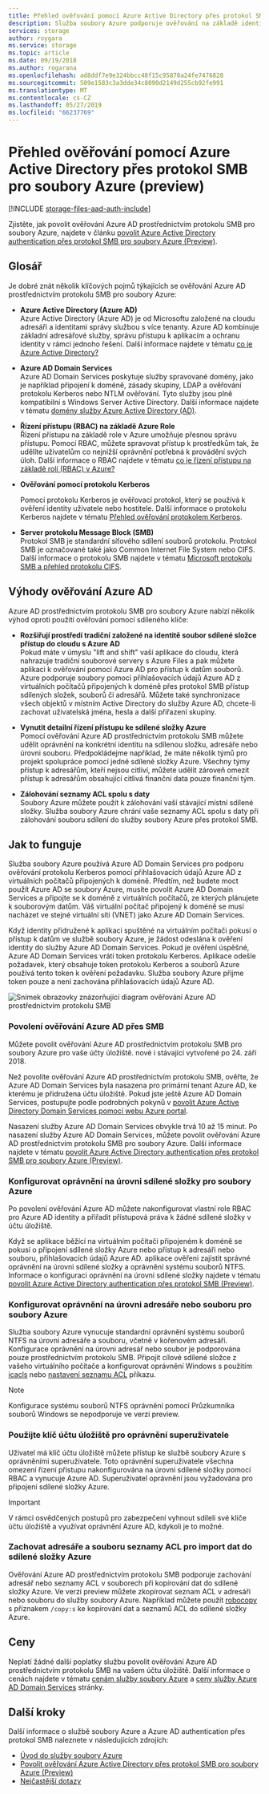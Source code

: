 ```yaml
---
title: Přehled ověřování pomocí Azure Active Directory přes protokol SMB pro soubory Azure (preview) – služby Azure Storage
description: Služba soubory Azure podporuje ověřování na základě identity přes protokol SMB (Server Message Block) (preview) prostřednictvím služby Azure Active Directory (Azure AD) Domain Services. Připojené k doméně Windows virtuálních počítačů (VM) pak můžou sdílenými složkami Azure pomocí přihlašovacích údajů Azure AD.
services: storage
author: roygara
ms.service: storage
ms.topic: article
ms.date: 09/19/2018
ms.author: rogarana
ms.openlocfilehash: ad8ddf7e9e324bbcc48f15c95870a24fe7476828
ms.sourcegitcommit: 509e1583c3a3dde34c8090d2149d255cb92fe991
ms.translationtype: MT
ms.contentlocale: cs-CZ
ms.lasthandoff: 05/27/2019
ms.locfileid: "66237769"
---
```

# <a name="overview-of-azure-active-directory-authentication-over-smb-for-azure-files-preview"></a>Přehled ověřování pomocí Azure Active Directory přes protokol SMB pro soubory Azure (preview)
[!INCLUDE [storage-files-aad-auth-include](../../../includes/storage-files-aad-auth-include.md)]

Zjistěte, jak povolit ověřování Azure AD prostřednictvím protokolu SMB pro soubory Azure, najdete v článku [povolit Azure Active Directory authentication přes protokol SMB pro soubory Azure (Preview)](storage-files-active-directory-enable.md).

## <a name="glossary"></a>Glosář 
Je dobré znát několik klíčových pojmů týkajících se ověřování Azure AD prostřednictvím protokolu SMB pro soubory Azure:

-   **Azure Active Directory (Azure AD)**  
    Azure Active Directory (Azure AD) je od Microsoftu založené na cloudu adresáři a identitami správy službou s více tenanty. Azure AD kombinuje základní adresářové služby, správu přístupu k aplikacím a ochranu identity v rámci jednoho řešení. Další informace najdete v tématu [co je Azure Active Directory?](../../active-directory/fundamentals/active-directory-whatis.md)

-   **Azure AD Domain Services**  
    Azure AD Domain Services poskytuje služby spravované domény, jako je například připojení k doméně, zásady skupiny, LDAP a ověřování protokolu Kerberos nebo NTLM ověřování. Tyto služby jsou plně kompatibilní s Windows Server Active Directory. Další informace najdete v tématu [domény služby Azure Active Directory (AD)](../../active-directory-domain-services/overview.md).

-   **Řízení přístupu (RBAC) na základě Azure Role**  
    Řízení přístupu na základě role v Azure umožňuje přesnou správu přístupu. Pomocí RBAC, můžete spravovat přístup k prostředkům tak, že udělíte uživatelům co nejnižší oprávnění potřebná k provádění svých úloh. Další informace o RBAC najdete v tématu [co je řízení přístupu na základě rolí (RBAC) v Azure?](../../role-based-access-control/overview.md)

-   **Ověřování pomocí protokolu Kerberos**

    Pomocí protokolu Kerberos je ověřovací protokol, který se používá k ověření identity uživatele nebo hostitele. Další informace o protokolu Kerberos najdete v tématu [Přehled ověřování protokolem Kerberos](https://docs.microsoft.com/windows-server/security/kerberos/kerberos-authentication-overview).

-  **Server protokolu Message Block (SMB)**  
    Protokol SMB je standardní síťového sdílení souborů protokolu. Protokol SMB je označované také jako Common Internet File System nebo CIFS. Další informace o protokolu SMB najdete v tématu [Microsoft protokolu SMB a přehled protokolu CIFS](https://docs.microsoft.com/windows/desktop/FileIO/microsoft-smb-protocol-and-cifs-protocol-overview).

## <a name="advantages-of-azure-ad-authentication"></a>Výhody ověřování Azure AD
Azure AD prostřednictvím protokolu SMB pro soubory Azure nabízí několik výhod oproti použití ověřování pomocí sdíleného klíče:

-   **Rozšiřují prostředí tradiční založené na identitě soubor sdílené složce přístup do cloudu s Azure AD**  
    Pokud máte v úmyslu "lift and shift" vaší aplikace do cloudu, která nahrazuje tradiční souborové servery s Azure Files a pak můžete aplikaci k ověřování pomocí Azure AD pro přístup k datům souborů. Azure podporuje soubory pomocí přihlašovacích údajů Azure AD z virtuálních počítačů připojených k doméně přes protokol SMB přístup sdílených složek, souborů či adresářů. Můžete také synchronizace všech objektů v místním Active Directory do služby Azure AD, chcete-li zachovat uživatelská jména, hesla a další přiřazení skupiny.

-   **Vynutit detailní řízení přístupu ke sdílené složky Azure**  
    Pomocí ověřování Azure AD prostřednictvím protokolu SMB můžete udělit oprávnění na konkrétní identitu na sdílenou složku, adresáře nebo úrovni souboru. Předpokládejme například, že máte několik týmů pro projekt spolupráce pomocí jedné sdílené složky Azure. Všechny týmy přístup k adresářům, kteří nejsou citliví, můžete udělit zároveň omezit přístup k adresářům obsahující citlivá finanční data pouze finanční tým. 

-   **Zálohování seznamy ACL spolu s daty**  
    Soubory Azure můžete použít k zálohování vaší stávající místní sdílené složky. Služba soubory Azure chrání vaše seznamy ACL spolu s daty při zálohování souboru sdílení do služby soubory Azure přes protokol SMB.

## <a name="how-it-works"></a>Jak to funguje
Služba soubory Azure používá Azure AD Domain Services pro podporu ověřování protokolu Kerberos pomocí přihlašovacích údajů Azure AD z virtuálních počítačů připojených k doméně. Předtím, než budete moct použít Azure AD se soubory Azure, musíte povolit Azure AD Domain Services a připojte se k doméně z virtuálních počítačů, ze kterých plánujete k souborovým datům. Váš virtuální počítač připojený k doméně se musí nacházet ve stejné virtuální síti (VNET) jako Azure AD Domain Services. 

Když identity přidružené k aplikaci spuštěné na virtuálním počítači pokusí o přístup k datům ve službě soubory Azure, je žádost odeslána k ověření identity do služby Azure AD Domain Services. Pokud je ověření úspěšné, Azure AD Domain Services vrátí token protokolu Kerberos. Aplikace odešle požadavek, který obsahuje token protokolu Kerberos a souborů Azure používá tento token k ověření požadavku. Služba soubory Azure přijme token pouze a není zachována přihlašovacích údajů Azure AD.

![Snímek obrazovky znázorňující diagram ověřování Azure AD prostřednictvím protokolu SMB](media/storage-files-active-directory-overview/azure-active-directory-over-smb-for-files-overview.png)

### <a name="enable-azure-ad-authentication-over-smb"></a>Povolení ověřování Azure AD přes SMB
Můžete povolit ověřování Azure AD prostřednictvím protokolu SMB pro soubory Azure pro vaše účty úložiště. nové i stávající vytvořené po 24. září 2018. 

Než povolíte ověřování Azure AD prostřednictvím protokolu SMB, ověřte, že Azure AD Domain Services byla nasazena pro primární tenant Azure AD, ke kterému je přidružena účtu úložiště. Pokud jste ještě Azure AD Domain Services, postupujte podle podrobných pokynů v [povolit Azure Active Directory Domain Services pomocí webu Azure portal](../../active-directory-domain-services/create-instance.md).

Nasazení služby Azure AD Domain Services obvykle trvá 10 až 15 minut. Po nasazení služby Azure AD Domain Services, můžete povolit ověřování Azure AD prostřednictvím protokolu SMB pro soubory Azure. Další informace najdete v tématu [povolit Azure Active Directory authentication přes protokol SMB pro soubory Azure (Preview)](storage-files-active-directory-enable.md). 

### <a name="configure-share-level-permissions-for-azure-files"></a>Konfigurovat oprávnění na úrovni sdílené složky pro soubory Azure
Po povolení ověřování Azure AD můžete nakonfigurovat vlastní role RBAC pro Azure AD identity a přiřadit přístupová práva k žádné sdílené složky v účtu úložiště.

Když se aplikace běžící na virtuálním počítači připojeném k doméně se pokusí o připojení sdílené složky Azure nebo přístup k adresáři nebo souboru, přihlašovacích údajů Azure AD. aplikace ověřeni zajistit správné oprávnění na úrovni sdílené složky a oprávnění systému souborů NTFS. Informace o konfiguraci oprávnění na úrovni sdílené složky najdete v tématu [povolit Azure Active Directory authentication přes protokol SMB (Preview)](storage-files-active-directory-enable.md).

### <a name="configure-directory--or-file-level-permissions-for-azure-files"></a>Konfigurovat oprávnění na úrovni adresáře nebo souboru pro soubory Azure 
Služba soubory Azure vynucuje standardní oprávnění systému souborů NTFS na úrovni adresáře a souboru, včetně v kořenovém adresáři. Konfigurace oprávnění na úrovni adresář nebo soubor je podporována pouze prostřednictvím protokolu SMB. Připojit cílové sdílené složce z vašeho virtuálního počítače a konfigurovat oprávnění Windows s použitím [icacls](https://docs.microsoft.com/windows-server/administration/windows-commands/icacls) nebo [nastavení seznamu ACL](https://docs.microsoft.com/powershell/module/microsoft.powershell.security/get-acl) příkazu. 

> [!NOTE]
> Konfigurace systému souborů NTFS oprávnění pomocí Průzkumníka souborů Windows se nepodporuje ve verzi preview.

### <a name="use-the-storage-account-key-for-superuser-permissions"></a>Použijte klíč účtu úložiště pro oprávnění superuživatele 
Uživatel má klíč účtu úložiště můžete přístup ke službě soubory Azure s oprávněními superuživatele. Toto oprávnění superuživatele všechna omezení řízení přístupu nakonfigurována na úrovni sdílené složky pomocí RBAC a vynucuje Azure AD. Superuživatel oprávnění jsou vyžadována pro připojení sdílené složky Azure. 

> [!IMPORTANT]
> V rámci osvědčených postupů pro zabezpečení vyhnout sdíleli své klíče účtu úložiště a využívat oprávnění Azure AD, kdykoli je to možné.

### <a name="preserve-directory-and-file-acls-for-data-import-to-azure-file-shares"></a>Zachovat adresáře a souboru seznamy ACL pro import dat do sdílené složky Azure
Ověřování Azure AD prostřednictvím protokolu SMB podporuje zachování adresář nebo seznamy ACL v souborech při kopírování dat do sdílené složky Azure. Ve verzi preview můžete zkopírovat seznam ACL v adresáři nebo souboru do služby soubory Azure. Například můžete použít [robocopy](https://docs.microsoft.com/windows-server/administration/windows-commands/robocopy) s příznakem `/copy:s` ke kopírování dat a seznamů ACL do sdílené složky Azure.

## <a name="pricing"></a>Ceny
Neplatí žádné další poplatky službu povolit ověřování Azure AD prostřednictvím protokolu SMB na vašem účtu úložiště. Další informace o cenách najdete v tématu [cenám služby soubory Azure](https://azure.microsoft.com/pricing/details/storage/files/) a [ceny služby Azure AD Domain Services](https://azure.microsoft.com/pricing/details/active-directory-ds/) stránky.

## <a name="next-steps"></a>Další kroky
Další informace o službě soubory Azure a Azure AD authentication přes protokol SMB naleznete v následujících zdrojích:

- [Úvod do služby soubory Azure](storage-files-introduction.md)
- [Povolit ověřování Azure Active Directory přes protokol SMB pro soubory Azure (Preview)](storage-files-active-directory-enable.md)
- [Nejčastější dotazy](storage-files-faq.md)
